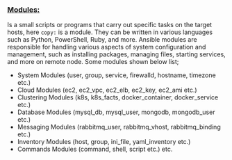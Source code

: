 ### [Modules:](https://docs.ansible.com/ansible/2.9/modules/list_of_all_modules.html)

Is a small scripts or programs that carry out specific tasks on the target hosts, here `copy:` is a module. They can be written in various languages such as Python, PowerShell, Ruby, and more. Ansible modules are responsible for handling various aspects of system configuration and management, such as installing packages, managing files, starting services, and more on remote node. Some modules shown below list;

- System Modules (user, group, service, firewalld, hostname, timezone etc.)
- Cloud Modules (ec2, ec2_vpc, ec2_elb, ec2_key, ec2_ami etc.)
- Clustering Modules (k8s, k8s_facts, docker_container, docker_service etc.)
- Database Modules (mysql_db, mysql_user, mongodb, mongodb_user etc.)
- Messaging Modules (rabbitmq_user, rabbitmq_vhost, rabbitmq_binding etc.)
- Inventory Modules (host, group, ini_file, yaml_inventory etc.)
- Commands Modules (command, shell, script etc.) etc.
